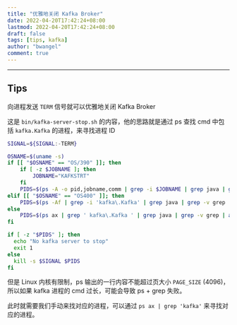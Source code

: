 ```yaml
---
title: "优雅地关闭 Kafka Broker"
date: 2022-04-20T17:42:24+08:00
lastmod: 2022-04-20T17:42:24+08:00
draft: false
tags: [tips, kafka]
author: "bwangel"
comment: true
---
```


<!--more-->

---

## Tips

向进程发送 `TERM` 信号就可以优雅地关闭 Kafka Broker

这是 `bin/kafka-server-stop.sh` 的内容，他的思路就是通过 ps 查找 cmd 中包括 `kafka.Kafka` 的进程，来寻找进程 ID

```sh
SIGNAL=${SIGNAL:-TERM}

OSNAME=$(uname -s)
if [[ "$OSNAME" == "OS/390" ]]; then
    if [ -z $JOBNAME ]; then
        JOBNAME="KAFKSTRT"
    fi
    PIDS=$(ps -A -o pid,jobname,comm | grep -i $JOBNAME | grep java | grep -v grep | awk '{print $1}')
elif [[ "$OSNAME" == "OS400" ]]; then
    PIDS=$(ps -Af | grep -i 'kafka\.Kafka' | grep java | grep -v grep | awk '{print $2}')
else
    PIDS=$(ps ax | grep ' kafka\.Kafka ' | grep java | grep -v grep | awk '{print $1}')
fi

if [ -z "$PIDS" ]; then
  echo "No kafka server to stop"
  exit 1
else
  kill -s $SIGNAL $PIDS
fi
```

但是 Linux 内核有限制，ps 输出的一行内容不能超过页大小 `PAGE_SIZE` (4096)，所以如果 kafka 进程的 cmd 过长，可能会导致 ps + grep 失败。

此时就需要我们手动来找对应的进程，可以通过 `ps ax | grep 'kafka'` 来寻找对应的进程。
